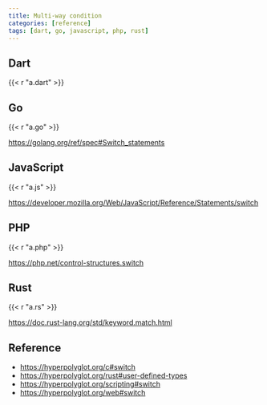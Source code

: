 ```yaml
---
title: Multi-way condition
categories: [reference]
tags: [dart, go, javascript, php, rust]
---
```


## Dart

{{< r "a.dart" >}}

## Go

{{< r "a.go" >}}

<https://golang.org/ref/spec#Switch_statements>

## JavaScript

{{< r "a.js" >}}

<https://developer.mozilla.org/Web/JavaScript/Reference/Statements/switch>

## PHP

{{< r "a.php" >}}

<https://php.net/control-structures.switch>

## Rust

{{< r "a.rs" >}}

<https://doc.rust-lang.org/std/keyword.match.html>

## Reference

- <https://hyperpolyglot.org/c#switch>
- <https://hyperpolyglot.org/rust#user-defined-types>
- <https://hyperpolyglot.org/scripting#switch>
- <https://hyperpolyglot.org/web#switch>
